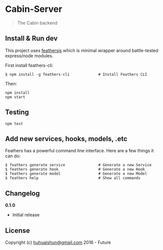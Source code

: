 # Cabin-Server

> The Cabin backend

## Install & Run dev

This project uses [feathersjs](http://docs.feathersjs.com) which is minimal wrapper around battle-tested express/node modules.

First install feathers-cli:
```
$ npm install -g feathers-cli             # Install Feathers CLI
```

Then:
```
npm install
npm start
```

## Testing

```
npm test
```

## Add new services, hooks, models, .etc

Feathers has a powerful command line interface. Here are a few things it can do:

```
$ feathers generate service               # Generate a new Service
$ feathers generate hook                  # Generate a new Hook
$ feathers generate model                 # Generate a new Model
$ feathers help                           # Show all commands
```

## Changelog

__0.1.0__

- Initial release

## License

Copyright (c) huhuaishun@gmail.com 2016 - Future

